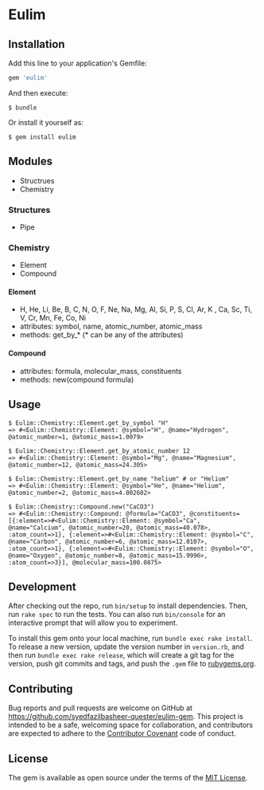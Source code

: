 # Eulim

## Installation

Add this line to your application's Gemfile:

```ruby
gem 'eulim'
```

And then execute:

    $ bundle

Or install it yourself as:

    $ gem install eulim

## Modules

* Structrues
* Chemistry

### Structures
* Pipe

### Chemistry

* Element
* Compound

#### Element

* H, He, Li, Be, B, C, N, O, F, Ne, Na, Mg, Al, Si, P, S, Cl, Ar, K , Ca, Sc, Ti, V, Cr, Mn, Fe, Co, Ni
* attributes: symbol, name, atomic_number, atomic_mass
* methods: get_by_* (* can be any of the attributes)

#### Compound

* attributes: formula, molecular_mass, constituents
* methods: new(compound formula)

## Usage

	$ Eulim::Chemistry::Element.get_by_symbol "H"
	=> #<Eulim::Chemistry::Element: @symbol="H", @name="Hydrogen", @atomic_number=1, @atomic_mass=1.0079>

	$ Eulim::Chemistry::Element.get_by_atomic_number 12
	=> #<Eulim::Chemistry::Element: @symbol="Mg", @name="Magnesium", @atomic_number=12, @atomic_mass=24.305>

	$ Eulim::Chemistry::Element.get_by_name "helium" # or "Helium"
	=> #<Eulim::Chemistry::Element: @symbol="He", @name="Helium", @atomic_number=2, @atomic_mass=4.002602>

	$ Eulim::Chemistry::Compound.new("CaCO3")
	=> #<Eulim::Chemistry::Compound: @formula="CaCO3", @constituents=[{:element=>#<Eulim::Chemistry::Element: @symbol="Ca", @name="Calcium", @atomic_number=20, @atomic_mass=40.078>, :atom_count=>1}, {:element=>#<Eulim::Chemistry::Element: @symbol="C", @name="Carbon", @atomic_number=6, @atomic_mass=12.0107>, :atom_count=>1}, {:element=>#<Eulim::Chemistry::Element: @symbol="O", @name="Oxygen", @atomic_number=8, @atomic_mass=15.9996>, :atom_count=>3}], @molecular_mass=100.0875>
	
## Development

After checking out the repo, run `bin/setup` to install dependencies. Then, run `rake spec` to run the tests. You can also run `bin/console` for an interactive prompt that will allow you to experiment.

To install this gem onto your local machine, run `bundle exec rake install`. To release a new version, update the version number in `version.rb`, and then run `bundle exec rake release`, which will create a git tag for the version, push git commits and tags, and push the `.gem` file to [rubygems.org](https://rubygems.org).

## Contributing

Bug reports and pull requests are welcome on GitHub at https://github.com/syedfazilbasheer-quester/eulim-gem. This project is intended to be a safe, welcoming space for collaboration, and contributors are expected to adhere to the [Contributor Covenant](http://contributor-covenant.org) code of conduct.


## License

The gem is available as open source under the terms of the [MIT License](http://opensource.org/licenses/MIT).

